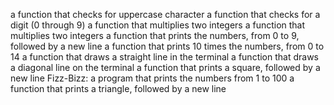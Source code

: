 a function that checks for uppercase character
a function that checks for a digit (0 through 9)
a function that multiplies two integers
a function that multiplies two integers
a function that prints the numbers, from 0 to 9, followed by a new line
a function that prints 10 times the numbers, from 0 to 14
a function that draws a straight line in the terminal
a function that draws a diagonal line on the terminal
a function that prints a square, followed by a new line
Fizz-Bizz:  a program that prints the numbers from 1 to 100
a function that prints a triangle, followed by a new line
